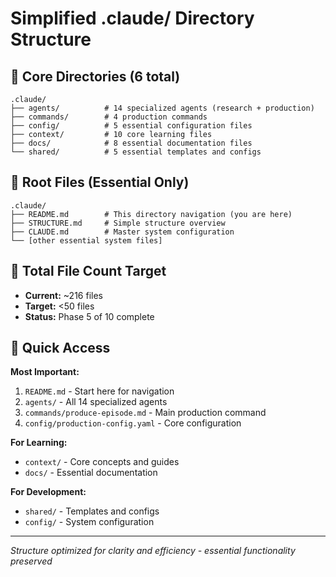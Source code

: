 # Simplified .claude/ Directory Structure

## 📁 Core Directories (6 total)

```
.claude/
├── agents/          # 14 specialized agents (research + production)
├── commands/        # 4 production commands
├── config/          # 5 essential configuration files
├── context/         # 10 core learning files
├── docs/            # 8 essential documentation files
└── shared/          # 5 essential templates and configs
```

## 📄 Root Files (Essential Only)

```
.claude/
├── README.md        # This directory navigation (you are here)
├── STRUCTURE.md     # Simple structure overview
├── CLAUDE.md        # Master system configuration
└── [other essential system files]
```

## 🎯 Total File Count Target

- **Current:** ~216 files
- **Target:** <50 files
- **Status:** Phase 5 of 10 complete

## 🚀 Quick Access

**Most Important:**
1. `README.md` - Start here for navigation
2. `agents/` - All 14 specialized agents
3. `commands/produce-episode.md` - Main production command
4. `config/production-config.yaml` - Core configuration

**For Learning:**
- `context/` - Core concepts and guides
- `docs/` - Essential documentation

**For Development:**
- `shared/` - Templates and configs
- `config/` - System configuration

---

*Structure optimized for clarity and efficiency - essential functionality preserved*
